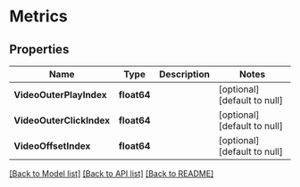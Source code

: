 # Metrics

## Properties
Name | Type | Description | Notes
------------ | ------------- | ------------- | -------------
**VideoOuterPlayIndex** | **float64** |  | [optional] [default to null]
**VideoOuterClickIndex** | **float64** |  | [optional] [default to null]
**VideoOffsetIndex** | **float64** |  | [optional] [default to null]

[[Back to Model list]](../README.md#documentation-for-models) [[Back to API list]](../README.md#documentation-for-api-endpoints) [[Back to README]](../README.md)


